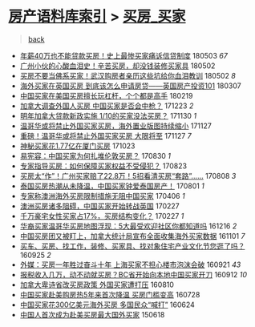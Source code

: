 [房产语料库索引](../../README.md)  > [买房_买家](买房_买家.md)
====
> [back](../README.md)

- [年薪40万也不能贷款买房！史上最惨买家痛诉信贷制度](http://jkwz.applinzi.com/ittc/7098758197454308369.html#%E5%B9%B4%E8%96%AA40%E4%B8%87%E4%B9%9F%E4%B8%8D%E8%83%BD%E8%B4%B7%E6%AC%BE%E4%B9%B0%E6%88%BF%EF%BC%81%E5%8F%B2%E4%B8%8A%E6%9C%80%E6%83%A8%E4%B9%B0%E5%AE%B6%E7%97%9B%E8%AF%89%E4%BF%A1%E8%B4%B7%E5%88%B6%E5%BA%A6) 180503 *67* 
- [广州小伙的心酸血泪史！辛苦买房，却没钱装修买家具](http://jkwz.applinzi.com/ittc/7098538600578941969.html#%E5%B9%BF%E5%B7%9E%E5%B0%8F%E4%BC%99%E7%9A%84%E5%BF%83%E9%85%B8%E8%A1%80%E6%B3%AA%E5%8F%B2%EF%BC%81%E8%BE%9B%E8%8B%A6%E4%B9%B0%E6%88%BF%EF%BC%8C%E5%8D%B4%E6%B2%A1%E9%92%B1%E8%A3%85%E4%BF%AE%E4%B9%B0%E5%AE%B6%E5%85%B7) 180502  
- [买房不要当佛系买家！武汉购房者亲历这些坑给你血泪教训](http://jkwz.applinzi.com/ittc/7098448157035987974.html#%E4%B9%B0%E6%88%BF%E4%B8%8D%E8%A6%81%E5%BD%93%E4%BD%9B%E7%B3%BB%E4%B9%B0%E5%AE%B6%EF%BC%81%E6%AD%A6%E6%B1%89%E8%B4%AD%E6%88%BF%E8%80%85%E4%BA%B2%E5%8E%86%E8%BF%99%E4%BA%9B%E5%9D%91%E7%BB%99%E4%BD%A0%E8%A1%80%E6%B3%AA%E6%95%99%E8%AE%AD) 180502 *8* 
- [海外买家在英国买房 到底该怎么申请房贷——英国房产投资101](http://jkwz.applinzi.com/ittc/7077710691538830353.html#%E6%B5%B7%E5%A4%96%E4%B9%B0%E5%AE%B6%E5%9C%A8%E8%8B%B1%E5%9B%BD%E4%B9%B0%E6%88%BF+%E5%88%B0%E5%BA%95%E8%AF%A5%E6%80%8E%E4%B9%88%E7%94%B3%E8%AF%B7%E6%88%BF%E8%B4%B7%E2%80%94%E2%80%94%E8%8B%B1%E5%9B%BD%E6%88%BF%E4%BA%A7%E6%8A%95%E8%B5%84101) 180307  
- [中国买家在美国买房擅长玩杠杆，个个都是高手](http://jkwz.applinzi.com/ittc/7071758841278891024.html#%E4%B8%AD%E5%9B%BD%E4%B9%B0%E5%AE%B6%E5%9C%A8%E7%BE%8E%E5%9B%BD%E4%B9%B0%E6%88%BF%E6%93%85%E9%95%BF%E7%8E%A9%E6%9D%A0%E6%9D%86%EF%BC%8C%E4%B8%AA%E4%B8%AA%E9%83%BD%E6%98%AF%E9%AB%98%E6%89%8B) 180219  
- [加拿大调查外国人买房 中国买家是否会中枪？](http://jkwz.applinzi.com/ittc/7050254522067190801.html#%E5%8A%A0%E6%8B%BF%E5%A4%A7%E8%B0%83%E6%9F%A5%E5%A4%96%E5%9B%BD%E4%BA%BA%E4%B9%B0%E6%88%BF+%E4%B8%AD%E5%9B%BD%E4%B9%B0%E5%AE%B6%E6%98%AF%E5%90%A6%E4%BC%9A%E4%B8%AD%E6%9E%AA%EF%BC%9F) 171223 *2* 
- [明年加拿大贷款新政实施 1/10的买家没法买房？](http://jkwz.applinzi.com/ittc/7041598412804326416.html#%E6%98%8E%E5%B9%B4%E5%8A%A0%E6%8B%BF%E5%A4%A7%E8%B4%B7%E6%AC%BE%E6%96%B0%E6%94%BF%E5%AE%9E%E6%96%BD+1%2F10%E7%9A%84%E4%B9%B0%E5%AE%B6%E6%B2%A1%E6%B3%95%E4%B9%B0%E6%88%BF%EF%BC%9F) 171130 *1* 
- [温哥华或将禁止外国买家买房，海外置业版图持续缩小](http://jkwz.applinzi.com/ittc/7040640740487595025.html#%E6%B8%A9%E5%93%A5%E5%8D%8E%E6%88%96%E5%B0%86%E7%A6%81%E6%AD%A2%E5%A4%96%E5%9B%BD%E4%B9%B0%E5%AE%B6%E4%B9%B0%E6%88%BF%EF%BC%8C%E6%B5%B7%E5%A4%96%E7%BD%AE%E4%B8%9A%E7%89%88%E5%9B%BE%E6%8C%81%E7%BB%AD%E7%BC%A9%E5%B0%8F) 171127  
- [重磅！温哥华或将禁止外国买家买房 大限将至](http://jkwz.applinzi.com/ittc/7040593238812001296.html#%E9%87%8D%E7%A3%85%EF%BC%81%E6%B8%A9%E5%93%A5%E5%8D%8E%E6%88%96%E5%B0%86%E7%A6%81%E6%AD%A2%E5%A4%96%E5%9B%BD%E4%B9%B0%E5%AE%B6%E4%B9%B0%E6%88%BF+%E5%A4%A7%E9%99%90%E5%B0%86%E8%87%B3) 171127 *7* 
- [神秘买家花1.77亿在厦门买房](http://jkwz.applinzi.com/ittc/7027709854452565009.html#%E7%A5%9E%E7%A7%98%E4%B9%B0%E5%AE%B6%E8%8A%B11.77%E4%BA%BF%E5%9C%A8%E5%8E%A6%E9%97%A8%E4%B9%B0%E6%88%BF) 171023  
- [易宪容：中国买家为何扎堆伦敦买房？](http://jkwz.applinzi.com/ittc/7007694960407872529.html#%E6%98%93%E5%AE%AA%E5%AE%B9%EF%BC%9A%E4%B8%AD%E5%9B%BD%E4%B9%B0%E5%AE%B6%E4%B8%BA%E4%BD%95%E6%89%8E%E5%A0%86%E4%BC%A6%E6%95%A6%E4%B9%B0%E6%88%BF%EF%BC%9F) 170830 *1* 
- [专家指导买房：如何保障买家权益不受侵犯？](http://jkwz.applinzi.com/ittc/7004946810756662289.html#%E4%B8%93%E5%AE%B6%E6%8C%87%E5%AF%BC%E4%B9%B0%E6%88%BF%EF%BC%9A%E5%A6%82%E4%BD%95%E4%BF%9D%E9%9A%9C%E4%B9%B0%E5%AE%B6%E6%9D%83%E7%9B%8A%E4%B8%8D%E5%8F%97%E4%BE%B5%E7%8A%AF%EF%BC%9F) 170823  
- [买房太“作”！广州买家赔了22.8万！5招看清买房“套路”……](http://jkwz.applinzi.com/ittc/6999503592225244177.html#%E4%B9%B0%E6%88%BF%E5%A4%AA%E2%80%9C%E4%BD%9C%E2%80%9D%EF%BC%81%E5%B9%BF%E5%B7%9E%E4%B9%B0%E5%AE%B6%E8%B5%94%E4%BA%8622.8%E4%B8%87%EF%BC%815%E6%8B%9B%E7%9C%8B%E6%B8%85%E4%B9%B0%E6%88%BF%E2%80%9C%E5%A5%97%E8%B7%AF%E2%80%9D%E2%80%A6%E2%80%A6) 170808 *3* 
- [泰国买房热潮从未降温，中国买家钟爱泰国房产！](http://jkwz.applinzi.com/ittc/6996791215851570192.html#%E6%B3%B0%E5%9B%BD%E4%B9%B0%E6%88%BF%E7%83%AD%E6%BD%AE%E4%BB%8E%E6%9C%AA%E9%99%8D%E6%B8%A9%EF%BC%8C%E4%B8%AD%E5%9B%BD%E4%B9%B0%E5%AE%B6%E9%92%9F%E7%88%B1%E6%B3%B0%E5%9B%BD%E6%88%BF%E4%BA%A7%EF%BC%81) 170801 *1* 
- [专家称澳洲海外买房限制措施无阻中国买家](http://jkwz.applinzi.com/ittc/6953334817008649220.html#%E4%B8%93%E5%AE%B6%E7%A7%B0%E6%BE%B3%E6%B4%B2%E6%B5%B7%E5%A4%96%E4%B9%B0%E6%88%BF%E9%99%90%E5%88%B6%E6%8E%AA%E6%96%BD%E6%97%A0%E9%98%BB%E4%B8%AD%E5%9B%BD%E4%B9%B0%E5%AE%B6) 170406 *1* 
- [澳洲买房诸多阻碍，中国买家开始转战英国](http://jkwz.applinzi.com/ittc/6939324767676138500.html#%E6%BE%B3%E6%B4%B2%E4%B9%B0%E6%88%BF%E8%AF%B8%E5%A4%9A%E9%98%BB%E7%A2%8D%EF%BC%8C%E4%B8%AD%E5%9B%BD%E4%B9%B0%E5%AE%B6%E5%BC%80%E5%A7%8B%E8%BD%AC%E6%88%98%E8%8B%B1%E5%9B%BD) 170227  
- [千万豪宅女性买家占17%，买房结构变化？](http://jkwz.applinzi.com/ittc/6938921640468677636.html#%E5%8D%83%E4%B8%87%E8%B1%AA%E5%AE%85%E5%A5%B3%E6%80%A7%E4%B9%B0%E5%AE%B6%E5%8D%A017%25%EF%BC%8C%E4%B9%B0%E6%88%BF%E7%BB%93%E6%9E%84%E5%8F%98%E5%8C%96%EF%BC%9F) 170227 *1* 
- [华裔买家温哥华买房地图浮现：5大最受欢迎社区你都知道吗](http://jkwz.applinzi.com/ittc/6912133392643916804.html#%E5%8D%8E%E8%A3%94%E4%B9%B0%E5%AE%B6%E6%B8%A9%E5%93%A5%E5%8D%8E%E4%B9%B0%E6%88%BF%E5%9C%B0%E5%9B%BE%E6%B5%AE%E7%8E%B0%EF%BC%9A5%E5%A4%A7%E6%9C%80%E5%8F%97%E6%AC%A2%E8%BF%8E%E7%A4%BE%E5%8C%BA%E4%BD%A0%E9%83%BD%E7%9F%A5%E9%81%93%E5%90%97) 161216 *2* 
- [中国买房团又被盯上，加拿大统计局宣布全面收集海外买家数据](http://jkwz.applinzi.com/ittc/6895467931923645444.html#%E4%B8%AD%E5%9B%BD%E4%B9%B0%E6%88%BF%E5%9B%A2%E5%8F%88%E8%A2%AB%E7%9B%AF%E4%B8%8A%EF%BC%8C%E5%8A%A0%E6%8B%BF%E5%A4%A7%E7%BB%9F%E8%AE%A1%E5%B1%80%E5%AE%A3%E5%B8%83%E5%85%A8%E9%9D%A2%E6%94%B6%E9%9B%86%E6%B5%B7%E5%A4%96%E4%B9%B0%E5%AE%B6%E6%95%B0%E6%8D%AE) 161101 *7* 
- [买车、买房、找工作，装修、买家具、找对象住宅产业文化节您逛了吗？](http://jkwz.applinzi.com/ittc/6881847231975523333.html#%E4%B9%B0%E8%BD%A6%E3%80%81%E4%B9%B0%E6%88%BF%E3%80%81%E6%89%BE%E5%B7%A5%E4%BD%9C%EF%BC%8C%E8%A3%85%E4%BF%AE%E3%80%81%E4%B9%B0%E5%AE%B6%E5%85%B7%E3%80%81%E6%89%BE%E5%AF%B9%E8%B1%A1%E4%BD%8F%E5%AE%85%E4%BA%A7%E4%B8%9A%E6%96%87%E5%8C%96%E8%8A%82%E6%82%A8%E9%80%9B%E4%BA%86%E5%90%97%EF%BC%9F) 160925 *2* 
- [外媒：买房一年胜过奋斗十年 上海买家不担心楼市泡沫会破](http://jkwz.applinzi.com/ittc/6880242440778286085.html#%E5%A4%96%E5%AA%92%EF%BC%9A%E4%B9%B0%E6%88%BF%E4%B8%80%E5%B9%B4%E8%83%9C%E8%BF%87%E5%A5%8B%E6%96%97%E5%8D%81%E5%B9%B4+%E4%B8%8A%E6%B5%B7%E4%B9%B0%E5%AE%B6%E4%B8%8D%E6%8B%85%E5%BF%83%E6%A5%BC%E5%B8%82%E6%B3%A1%E6%B2%AB%E4%BC%9A%E7%A0%B4) 160921 *43* 
- [报税收入几万，动不动就买房？BC省开始向本地中国买家开刀](http://jkwz.applinzi.com/ittc/6876994777265996804.html#%E6%8A%A5%E7%A8%8E%E6%94%B6%E5%85%A5%E5%87%A0%E4%B8%87%EF%BC%8C%E5%8A%A8%E4%B8%8D%E5%8A%A8%E5%B0%B1%E4%B9%B0%E6%88%BF%EF%BC%9FBC%E7%9C%81%E5%BC%80%E5%A7%8B%E5%90%91%E6%9C%AC%E5%9C%B0%E4%B8%AD%E5%9B%BD%E4%B9%B0%E5%AE%B6%E5%BC%80%E5%88%80) 160912 *10* 
- [加拿大卑诗省改买房政策 外国买家遭打压](http://jkwz.applinzi.com/ittc/6864741743559443460.html#%E5%8A%A0%E6%8B%BF%E5%A4%A7%E5%8D%91%E8%AF%97%E7%9C%81%E6%94%B9%E4%B9%B0%E6%88%BF%E6%94%BF%E7%AD%96+%E5%A4%96%E5%9B%BD%E4%B9%B0%E5%AE%B6%E9%81%AD%E6%89%93%E5%8E%8B) 160810  
- [中国买家赴美购房热5年来首次降温 买房门槛变高](http://jkwz.applinzi.com/ittc/6859973848493196292.html#%E4%B8%AD%E5%9B%BD%E4%B9%B0%E5%AE%B6%E8%B5%B4%E7%BE%8E%E8%B4%AD%E6%88%BF%E7%83%AD5%E5%B9%B4%E6%9D%A5%E9%A6%96%E6%AC%A1%E9%99%8D%E6%B8%A9+%E4%B9%B0%E6%88%BF%E9%97%A8%E6%A7%9B%E5%8F%98%E9%AB%98) 160728  
- [中国买家花300亿美元海外买房 多国民众“喊打”](http://jkwz.applinzi.com/ittc/6847296162813707268.html#%E4%B8%AD%E5%9B%BD%E4%B9%B0%E5%AE%B6%E8%8A%B1300%E4%BA%BF%E7%BE%8E%E5%85%83%E6%B5%B7%E5%A4%96%E4%B9%B0%E6%88%BF+%E5%A4%9A%E5%9B%BD%E6%B0%91%E4%BC%97%E2%80%9C%E5%96%8A%E6%89%93%E2%80%9D) 160624  
- [中国人首次成为赴美买房最大国外买家](http://jkwz.applinzi.com/ittc/547650611423690374.html#%E4%B8%AD%E5%9B%BD%E4%BA%BA%E9%A6%96%E6%AC%A1%E6%88%90%E4%B8%BA%E8%B5%B4%E7%BE%8E%E4%B9%B0%E6%88%BF%E6%9C%80%E5%A4%A7%E5%9B%BD%E5%A4%96%E4%B9%B0%E5%AE%B6) 150618  
